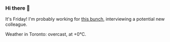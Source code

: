 ### Hi there :wave:

It's Friday! I'm probably working for [this bunch](https://github.com/kohofinancial), interviewing a potential new colleague.

Weather in Toronto: overcast, at +0°C.
